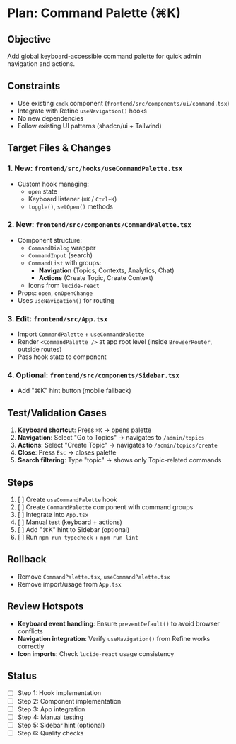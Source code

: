 # Plan: Command Palette (⌘K)

## Objective
Add global keyboard-accessible command palette for quick admin navigation and actions.

## Constraints
- Use existing `cmdk` component (`frontend/src/components/ui/command.tsx`)
- Integrate with Refine `useNavigation()` hooks
- No new dependencies
- Follow existing UI patterns (shadcn/ui + Tailwind)

## Target Files & Changes

### 1. **New: `frontend/src/hooks/useCommandPalette.tsx`**
- Custom hook managing:
  - `open` state
  - Keyboard listener (`⌘K` / `Ctrl+K`)
  - `toggle()`, `setOpen()` methods

### 2. **New: `frontend/src/components/CommandPalette.tsx`**
- Component structure:
  - `CommandDialog` wrapper
  - `CommandInput` (search)
  - `CommandList` with groups:
    - **Navigation** (Topics, Contexts, Analytics, Chat)
    - **Actions** (Create Topic, Create Context)
  - Icons from `lucide-react`
- Props: `open`, `onOpenChange`
- Uses `useNavigation()` for routing

### 3. **Edit: `frontend/src/App.tsx`**
- Import `CommandPalette` + `useCommandPalette`
- Render `<CommandPalette />` at app root level (inside `BrowserRouter`, outside routes)
- Pass hook state to component

### 4. **Optional: `frontend/src/components/Sidebar.tsx`**
- Add "⌘K" hint button (mobile fallback)

## Test/Validation Cases
1. **Keyboard shortcut**: Press `⌘K` → opens palette
2. **Navigation**: Select "Go to Topics" → navigates to `/admin/topics`
3. **Actions**: Select "Create Topic" → navigates to `/admin/topics/create`
4. **Close**: Press `Esc` → closes palette
5. **Search filtering**: Type "topic" → shows only Topic-related commands

## Steps
1. [ ] Create `useCommandPalette` hook
2. [ ] Create `CommandPalette` component with command groups
3. [ ] Integrate into `App.tsx`
4. [ ] Manual test (keyboard + actions)
5. [ ] Add "⌘K" hint to Sidebar (optional)
6. [ ] Run `npm run typecheck` + `npm run lint`

## Rollback
- Remove `CommandPalette.tsx`, `useCommandPalette.tsx`
- Remove import/usage from `App.tsx`

## Review Hotspots
- **Keyboard event handling**: Ensure `preventDefault()` to avoid browser conflicts
- **Navigation integration**: Verify `useNavigation()` from Refine works correctly
- **Icon imports**: Check `lucide-react` usage consistency

## Status
- [ ] Step 1: Hook implementation
- [ ] Step 2: Component implementation
- [ ] Step 3: App integration
- [ ] Step 4: Manual testing
- [ ] Step 5: Sidebar hint (optional)
- [ ] Step 6: Quality checks
